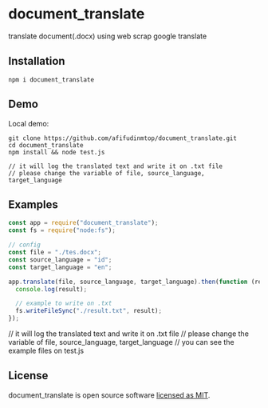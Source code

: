 # document_translate

translate document(.docx) using web scrap google translate

## Installation

```
npm i document_translate
```

## Demo

Local demo:

```
git clone https://github.com/afifudinmtop/document_translate.git
cd document_translate
npm install && node test.js

// it will log the translated text and write it on .txt file
// please change the variable of file, source_language, target_language
```

## Examples

```jsx
const app = require("document_translate");
const fs = require("node:fs");

// config
const file = "./tes.docx";
const source_language = "id";
const target_language = "en";

app.translate(file, source_language, target_language).then(function (result) {
  console.log(result);

  // example to write on .txt
  fs.writeFileSync("./result.txt", result);
});
```

// it will log the translated text and write it on .txt file
// please change the variable of file, source_language, target_language
// you can see the example files on test.js

## License

document_translate is open source software [licensed as MIT](https://github.com/afifudinmtop/document_translate/blob/main/LICENSE).
